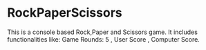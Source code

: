 # RockPaperScissors

This is a console based Rock,Paper and Scissors game. It includes  
functionalities like: Game Rounds: 5 , User Score , Computer Score.
